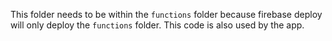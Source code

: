 This folder needs to be within the `functions` folder because firebase deploy will only deploy the `functions` folder. This code is also used by the app.
